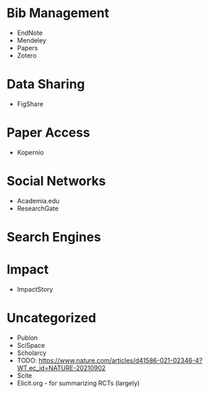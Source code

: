 
# Bib Management #

- EndNote
- Mendeley
- Papers
- Zotero

# Data Sharing #

- FigShare

# Paper Access #

- Kopernio

# Social Networks #

- Academia.edu
- ResearchGate

# Search Engines #




# Impact #

- ImpactStory


# Uncategorized #
- Publon
- SciSpace
- Scholarcy
- TODO: https://www.nature.com/articles/d41586-021-02346-4?WT.ec_id=NATURE-20210902
- Scite
- Elicit.org - for summarizing RCTs (largely)


